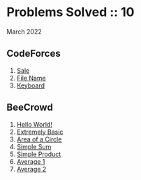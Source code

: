# Problems Solved :: 10
March 2022

CodeForces
-----------------
1. [Sale](https://codeforces.com/problemset/problem/34/B)
1. [File Name](https://codeforces.com/problemset/problem/978/B)
1. [Keyboard](https://codeforces.com/problemset/problem/474/A)

BeeCrowd
-----------------
1. [Hello World!](https://www.beecrowd.com.br/judge/en/problems/view/1000)
1. [Extremely Basic](https://www.beecrowd.com.br/judge/en/problems/view/1001)
1. [Area of a Circle](https://www.beecrowd.com.br/judge/en/problems/view/1002)
1. [Simple Sum](https://www.beecrowd.com.br/judge/en/problems/view/1003)
1. [Simple Product](https://www.beecrowd.com.br/judge/en/problems/view/1004)
1. [Average 1](https://www.beecrowd.com.br/judge/en/problems/view/1005)
1. [Average 2](https://www.beecrowd.com.br/judge/en/problems/view/1006)




